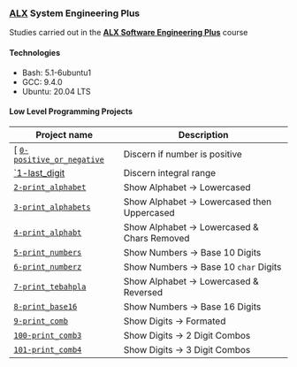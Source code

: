 ### [ALX](https://www.alxafrica.com/) System Engineering Plus

Studies carried out in the **[ALX Software Engineering Plus](https://www.alxafrica.com/software-engineering-plus/)** course

#### Technologies

* Bash:     5.1-6ubuntu1
* GCC:      9.4.0
* Ubuntu:   20.04 LTS

#### Low Level Programming Projects

| Project name | Description |
| ------------ | ----------- |
[ [`0-positive_or_negative`](0-positive_or_negative) | Discern if number is positive |
| [`1-last_digit](1-last_digit) | Discern integral range |
| [`2-print_alphabet`](2-print_alphabet) | Show Alphabet -> Lowercased |
| [`3-print_alphabets`](3-print_alphabets) | Show Alphabet -> Lowercased then Uppercased |
| [`4-print_alphabt`](4-print_alphabt) | Show Alphabet -> Lowercased & Chars Removed |
| [`5-print_numbers`](5-print_numbers) | Show Numbers -> Base 10 Digits |
| [`6-print_numberz`](6-print_numberz) | Show Numbers -> Base 10 `char` Digits |
| [`7-print_tebahpla`](7-print_tebahpla) | Show Alphabet -> Lowercased & Reversed |
| [`8-print_base16`](8-print_base16) | Show Numbers -> Base 16 Digits |
| [`9-print_comb`](9-print_comb) | Show Digits -> Formated |
| [`100-print_comb3`](100-print_comb3) | Show Digits -> 2 Digit Combos |
| [`101-print_comb4`](101-print_comb4) | Show Digits -> 3 Digit Combos |
